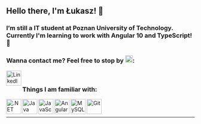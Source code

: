 ## Hello there, I'm Łukasz! 👋

<!--
**SelethenPL/SelethenPL** is a ✨ _special_ ✨ repository because its `README.md` (this file) appears on your GitHub profile.

Here are some ideas to get you started:

- 🔭 I’m currently working on ...
- 🌱 I’m currently learning ...
- 👯 I’m looking to collaborate on ...
- 🤔 I’m looking for help with ...
- 💬 Ask me about ...
- 📫 How to reach me: ...
- 😄 Pronouns: ...
- ⚡ Fun fact: ...
-->

### I’m still a IT student at Poznan University of Technology. Currently I'm learning to work with Angular 10 and TypeScript! 🌱

### Wanna contact me? Feel free to stop by <img alt="Stop" width="20px" src="https://cdn.jsdelivr.net/npm/simple-icons@3.5.0/icons/adblock.svg" />:

[<img align="left" alt="LinkedIn" width="40px" src="https://cdn.jsdelivr.net/npm/simple-icons@v3/icons/linkedin.svg" />][linkedin]

<br />

### Things I am familiar with:

<img align="left" alt=".NET" width="40px" src="https://cdn.jsdelivr.net/npm/simple-icons@3.5.0/icons/dot-net.svg" />
<img align="left" alt="Java" width="40px" src="https://cdn.jsdelivr.net/npm/simple-icons@3.5.0/icons/java.svg" />
<img align="left" alt="JavaScript" width="40px" src="https://cdn.jsdelivr.net/npm/simple-icons@3.5.0/icons/javascript.svg" />
<img align="left" alt="Angular" width="40px" src="https://cdn.jsdelivr.net/npm/simple-icons@3.5.0/icons/angularjs.svg" />
<img align="left" alt="MySQL" width="40px" src="https://cdn.jsdelivr.net/npm/simple-icons@3.5.0/icons/mysql.svg" />
<img align="left" alt="Git" width="40px" src="https://cdn.jsdelivr.net/npm/simple-icons@3.5.0/icons/git.svg" />

<br />
<br />

---

[linkedin]: https://www.linkedin.com

<!--
📊 **Weekly development breakdown**
<!--START_SECTION:waka
```text
Objective-C   6 hrs           ██████████████████████░░░   88.04 % 
C             25 mins         █▓░░░░░░░░░░░░░░░░░░░░░░░   06.16 % 
Cocoa         21 mins         █▒░░░░░░░░░░░░░░░░░░░░░░░   05.37 % 
Other         1 min           ░░░░░░░░░░░░░░░░░░░░░░░░░   00.25 % 
XML           0 secs          ░░░░░░░░░░░░░░░░░░░░░░░░░   00.19 % 
```
<!--END_SECTION:waka-->
